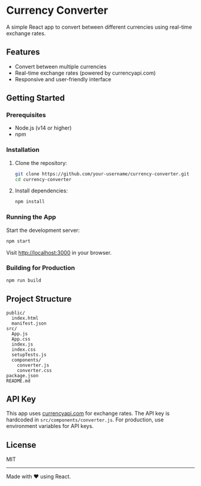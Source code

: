 # Currency Converter

A simple React app to convert between different currencies using real-time exchange rates.

## Features
- Convert between multiple currencies
- Real-time exchange rates (powered by currencyapi.com)
- Responsive and user-friendly interface

## Getting Started

### Prerequisites
- Node.js (v14 or higher)
- npm

### Installation
1. Clone the repository:
   ```sh
   git clone https://github.com/your-username/currency-converter.git
   cd currency-converter
   ```
2. Install dependencies:
   ```sh
   npm install
   ```

### Running the App
Start the development server:
```sh
npm start
```
Visit [http://localhost:3000](http://localhost:3000) in your browser.

### Building for Production
```sh
npm run build
```

## Project Structure
```
public/
  index.html
  manifest.json
src/
  App.js
  App.css
  index.js
  index.css
  setupTests.js
  components/
    converter.js
    converter.css
package.json
README.md
```

## API Key
This app uses [currencyapi.com](https://currencyapi.com/) for exchange rates. The API key is hardcoded in `src/components/converter.js`. For production, use environment variables for API keys.

## License
MIT

---
Made with ❤️ using React.
